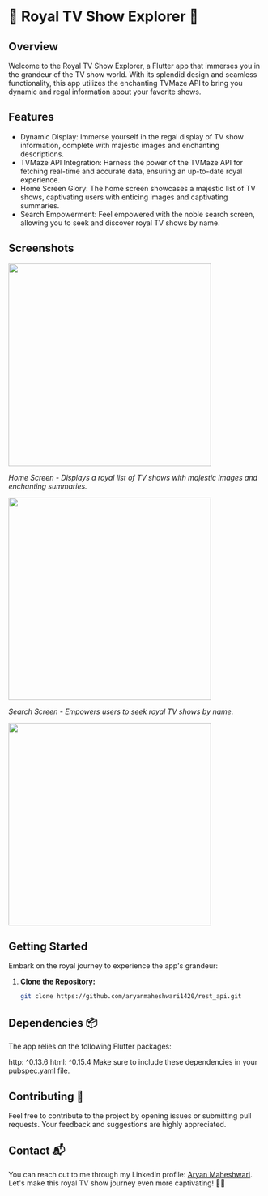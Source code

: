 # 👑 Royal TV Show Explorer 👑


## Overview
Welcome to the Royal TV Show Explorer, a Flutter app that immerses you in the grandeur of the TV show world. With its splendid design and seamless functionality, this app utilizes the enchanting TVMaze API to bring you dynamic and regal information about your favorite shows.

## Features
- Dynamic Display: Immerse yourself in the regal display of TV show information, complete with majestic images and enchanting descriptions.
- TVMaze API Integration: Harness the power of the TVMaze API for fetching real-time and accurate data, ensuring an up-to-date royal experience.
- Home Screen Glory: The home screen showcases a majestic list of TV shows, captivating users with enticing images and captivating summaries.
- Search Empowerment: Feel empowered with the noble search screen, allowing you to seek and discover royal TV shows by name.

## Screenshots

<img src="https://github.com/aryanmaheshwari1420/rest_api/assets/98485902/26169f75-78db-48de-8bbf-f6f29be9224e" width="400">

*Home Screen - Displays a royal list of TV shows with majestic images and enchanting summaries.*



<img src="https://github.com/aryanmaheshwari1420/rest_api/assets/98485902/49c1b39c-1c37-4bb1-8fc9-978e9c6079df" width="400">



*Search Screen - Empowers users to seek royal TV shows by name.*



<img src="https://github.com/aryanmaheshwari1420/rest_api/assets/98485902/cdcdebbd-d50a-44ec-9163-9350f2b1bbbe" width="400">


## Getting Started
Embark on the royal journey to experience the app's grandeur:

1. **Clone the Repository:**
   ```bash
   git clone https://github.com/aryanmaheshwari1420/rest_api.git


## Dependencies 📦
The app relies on the following Flutter packages:

http: ^0.13.6
html: ^0.15.4
Make sure to include these dependencies in your pubspec.yaml file.

## Contributing 🤝

Feel free to contribute to the project by opening issues or submitting pull requests. Your feedback and suggestions are highly appreciated.

## Contact 📬
You can reach out to me through my LinkedIn profile: [Aryan Maheshwari](https://www.linkedin.com/in/aryan-maheshwari-020bb0206/).
Let's make this royal TV show journey even more captivating! 👑✨

